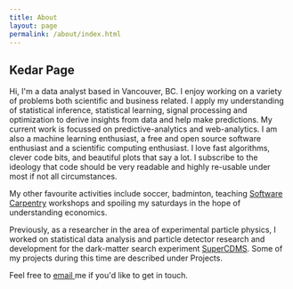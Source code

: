 ```yaml
---
title: About
layout: page
permalink: /about/index.html
---
```

<!-- ![Profile Image]({{ site.url }}/{{ site.picture }}) -->

<h2> Kedar Page </h2>

<p>
Hi, I'm a data analyst based in Vancouver, BC. I enjoy working on a variety of problems both scientific and business related. I apply my understanding of statistical inference, statistical learning, signal processing and optimization to derive insights from data and help make predictions. My current work is focussed on predictive-analytics and web-analytics. I am also a machine learning enthusiast, a free and open source software enthusiast and a scientific computing enthusiast. I love fast algorithms, clever code bits, and beautiful plots that say a lot. I subscribe to the ideology that code should be very readable and highly re-usable under most if not all circumstances.

My other favourite activities include soccer, badminton, teaching <a href="http://software-carpentry.org/">Software Carpentry</a> workshops and spoiling my saturdays in the hope of understanding economics.

Previously, as a researcher in the area of experimental particle physics,
I worked on statistical data analysis and particle detector research and development for the dark-matter search experiment <a href="https://en.wikipedia.org/wiki/Cryogenic_Dark_Matter_Search/">SuperCDMS</a>.
Some of my projects during this time are described under Projects.

Feel free to <a class="link" data-title="kedarpage@gmail.com" href="mailto:kedarpage@gmail.com" target="_blank"> email </a> me if you'd like to get in touch.
</p>

<!--
<h2>Skills</h2>

<ul class="skill-list">
	<li>HTML - Jade - Haml - Erb</li>
	<li>Responsive (Mobile First)</li>
	<li>CSS (Stylus, Sass, Less)</li>
	<li>Css Frameworks (Bootstrap, Foundation)</li>
	<li>Javascript (Design Patterns, Testes)</li>
	<li>NodeJS</li>
	<li>AngularJS - ReactJS</li>
	<li>Grunt - Gulp - Yeoman</li>
	<li>Git</li>
	<li>PHP</li>
	<li>Python</li>
	<li>MySQL - MongoDB</li>
	<li>Scrum and Kanban</li>
	<li>TDD e Continuous Integration</li>
</ul>

<h2>Projects</h2>

<ul>
	<li><a href="https://github.com/">Lorem Lorem</a></li>
	<li><a href="https://github.com/">Ipsum Dolor</a></li>
	<li><a href="https://github.com/">Dolor Lorem</a></li>
</ul>

-->
